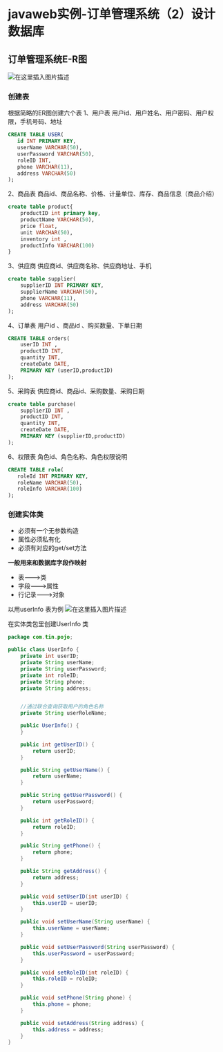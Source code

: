 # javaweb实例-订单管理系统（2）设计数据库


<!--more-->


## 订单管理系统E-R图
![在这里插入图片描述](https://img-blog.csdnimg.cn/20210103195928561.png?x-oss-process=image/watermark,type_ZmFuZ3poZW5naGVpdGk,shadow_10,text_aHR0cHM6Ly9ibG9nLmNzZG4ubmV0L3FxXzQxMTE2MDI3,size_16,color_FFFFFF,t_70#pic_center)
### 创建表
根据简略的ER图创建六个表
1、用户表
用户id、用户姓名、用户密码、用户权限，手机号码、地址
```sql
CREATE TABLE USER(
   id INT PRIMARY KEY,
   userName VARCHAR(50),
   userPassword VARCHAR(50),
   roleID INT,
   phone VARCHAR(11),
   address VARCHAR(50)
);
```
2、商品表
商品id、商品名称、价格、计量单位、库存、商品信息（商品介绍）
```sql
create table product{
	productID int primary key,
	productName VARCHAR(50),
	price float,
	unit VARCHAR(50),
	inventory int ,
	productInfo VARCHAR(100)	
}
```
3、供应商
供应商id、供应商名称、供应商地址、手机
```sql
create table supplier(
	supplierID INT PRIMARY KEY,
	supplierName VARCHAR(50),
	phone VARCHAR(11),
	address VARCHAR(50)
);
```
4、订单表
用户id 、商品id 、购买数量、下单日期

```sql
CREATE TABLE orders(
	userID INT ,
	productID INT,
	quantity INT,
	createDate DATE,
	PRIMARY KEY (userID,productID) 
);
```
5、采购表
供应商id、商品id、采购数量、采购日期

```sql
create table purchase(
	supplierID INT ,
	productID INT,
	quantity INT,
	createDate DATE,
	PRIMARY KEY (supplierID,productID) 
);
```

6、权限表
角色id、角色名称、角色权限说明

```sql
CREATE TABLE role(
   roleId INT PRIMARY KEY,
   roleName VARCHAR(50),
   roleInfo VARCHAR(100)
);
```
### 创建实体类
 - 必须有一个无参数构造
 - 属性必须私有化
 - 必须有对应的get/set方法
 
 **一般用来和数据库字段作映射** 
 
 - 表--->类
 - 字段--->属性
 - 行记录--->对象

以用userInfo 表为例
![在这里插入图片描述](https://img-blog.csdnimg.cn/20210103214548969.png?x-oss-process=image/watermark,type_ZmFuZ3poZW5naGVpdGk,shadow_10,text_aHR0cHM6Ly9ibG9nLmNzZG4ubmV0L3FxXzQxMTE2MDI3,size_16,color_FFFFFF,t_70#pic_center)

在实体类包里创建UserInfo 类

```java
package com.tin.pojo;

public class UserInfo {
    private int userID;
    private String userName;
    private String userPassword;
    private int roleID;
    private String phone;
    private String address;


    //通过联合查询获取用户的角色名称
    private String userRoleName;

    public UserInfo() {
    }

    public int getUserID() {
        return userID;
    }

    public String getUserName() {
        return userName;
    }

    public String getUserPassword() {
        return userPassword;
    }

    public int getRoleID() {
        return roleID;
    }

    public String getPhone() {
        return phone;
    }

    public String getAddress() {
        return address;
    }

    public void setUserID(int userID) {
        this.userID = userID;
    }

    public void setUserName(String userName) {
        this.userName = userName;
    }

    public void setUserPassword(String userPassword) {
        this.userPassword = userPassword;
    }

    public void setRoleID(int roleID) {
        this.roleID = roleID;
    }

    public void setPhone(String phone) {
        this.phone = phone;
    }

    public void setAddress(String address) {
        this.address = address;
    }
}

```



